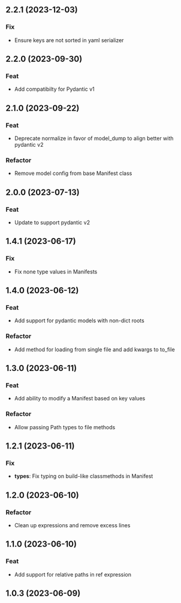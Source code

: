 ## 2.2.1 (2023-12-03)

### Fix

- Ensure keys are not sorted in yaml serializer

## 2.2.0 (2023-09-30)

### Feat

- Add compatibilty for Pydantic v1

## 2.1.0 (2023-09-22)

### Feat

- Deprecate normalize in favor of model_dump to align better with pydantic v2

### Refactor

- Remove model config from base Manifest class

## 2.0.0 (2023-07-13)

### Feat

- Update to support pydantic v2

## 1.4.1 (2023-06-17)

### Fix

- Fix none type values in Manifests

## 1.4.0 (2023-06-12)

### Feat

- Add support for pydantic models with non-dict roots

### Refactor

- Add method for loading from single file and add kwargs to to_file

## 1.3.0 (2023-06-11)

### Feat

- Add ability to modify a Manifest based on key values

### Refactor

- Allow passing Path types to file methods

## 1.2.1 (2023-06-11)

### Fix

- **types**: Fix typing on build-like classmethods in Manifest

## 1.2.0 (2023-06-10)

### Refactor

- Clean up expressions and remove excess lines

## 1.1.0 (2023-06-10)

### Feat

- Add support for relative paths in ref expression

## 1.0.3 (2023-06-09)
